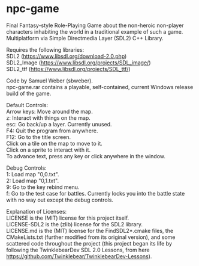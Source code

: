 # npc-game
Final Fantasy-style Role-Playing Game about the non-heroic non-player characters inhabiting the world in a traditional example of such a game. Multiplatform via Simple Directmedia Layer (SDL2) C++ Library.  

Requires the following libraries:  
SDL2 (https://www.libsdl.org/download-2.0.php)  
SDL2_Image (https://www.libsdl.org/projects/SDL_image/)  
SDL2_ttf (https://www.libsdl.org/projects/SDL_ttf/)  

Code by Samuel Weber (sbweber).  
npc-game.rar contains a playable, self-contained, current Windows release build of the game.  

Default Controls:  
Arrow keys: Move around the map.  
z: Interact with things on the map.  
esc: Go back/up a layer. Currently unused.  
F4: Quit the program from anywhere.  
F12: Go to the title screen.  
Click on a tile on the map to move to it.  
Click on a sprite to interact with it.  
To advance text, press any key or click anywhere in the window.  

Debug Controls:  
1: Load map "0,0.txt".  
2: Load map "0,1.txt".  
9: Go to the key rebind menu.  
f: Go to the test case for battles. Currently locks you into the battle state with no way out except the debug controls.  

Explanation of Licenses:  
LICENSE is the (MIT) license for this project itself.  
LICENSE-SDL2 is the (zlib) license for the SDL2 library.  
LICENSE.md is the (MIT) license for the FindSDL2*.cmake files, the CMakeLists.txt (further modified from its original version), and some scattered code throughout the project (this project began its life by following the TwinklebearDev SDL 2.0 Lessons, from here https://github.com/Twinklebear/TwinklebearDev-Lessons).  
